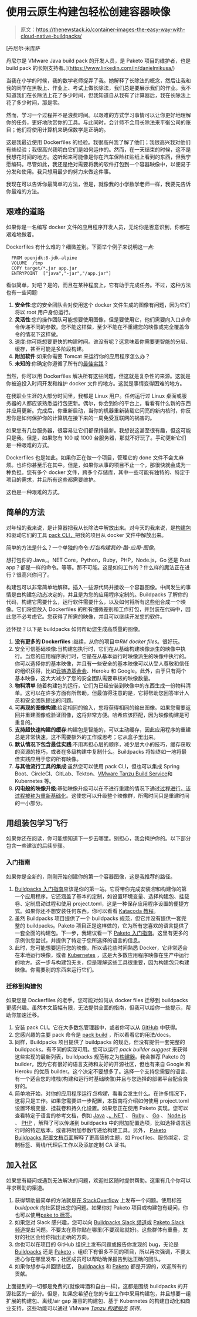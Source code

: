 # 使用云原生构建包轻松创建容器映像

> 原文：<https://thenewstack.io/container-images-the-easy-way-with-cloud-native-buildpacks/>

[](https://www.linkedin.com/in/danielmikusa/)

 [丹尼尔·米库萨

丹尼尔是 VMware Java build pack 的开发人员，是 Paketo 项目的维护者，也是 build pack 的长期支持者。](https://www.linkedin.com/in/danielmikusa/) [](https://www.linkedin.com/in/danielmikusa/)

当我在小学的时候，我的数学老师捉弄了我。她解释了长除法的概念，然后让我和我的同学在黑板上、作业上、考试上做长除法，我们总是要展示我们的作业。我不知道我们在长除法上花了多少时间，但我知道自从我有了计算器后，我在长除法上花了多少时间，那是零。

然而，学习一个过程并不是浪费时间。以艰难的方式学习事情可以让你更好地理解你的任务，更好地欣赏你的工具。与此同时，会计师不会用长除法来平衡公司的账目；他们将使用计算机来确保数学是正确的。

这是我最近使用 Dockerfiles 的经验。我很高兴我了解了他们；我很高兴我对他们有些经验；我很高兴我明白它们是如何运作的。然而，在一天结束的时候，这不是我想花时间的地方。这听起来可能像是你在汽车保险杠贴纸上看到的东西，但我宁愿编码。尽管如此，我还是绝对需要将我的软件打包到一个容器映像中，以便易于分发和使用。我只想用最少的努力来做这件事。

我现在可以告诉你最简单的方法，但是，就像我的小学数学老师一样，我要先告诉你最难的方法。

## 艰难的道路

如果你是一名编写 docker 文件的应用程序开发人员，无论你是否意识到，你都在艰难地做着。

Dockerfiles 有什么难的？细微差别。下面举个例子来说明这一点:

```
  FROM openjdk:8-jdk-alpine
  VOLUME  /tmp
  COPY target/*.jar app.jar
  ENTRYPOINT  ["java","-jar","/app.jar"]

```

看似简单，对吧？是的，而且在某种程度上，它有助于完成任务。不过，这种方法也有一些问题:

1.  **安全性**:您的安全团队会对使用这个 docker 文件生成的图像有问题，因为它们将以 root 用户身份运行。
2.  **灵活性**:您的操作团队可能想要使用图像，但是要使用它，他们需要向入口点命令传递不同的参数。您不能这样做，至少不能在不重建您的映像或完全覆盖命令的情况下这样做。
3.  速度:你可能想要更快的构建时间。谁没有呢？这意味着你需要更智能的分层、缓存，甚至可能是多阶段构建。
4.  **附加软件**:如果你需要 Tomcat 来运行你的应用程序怎么办？
5.  **未知的**:你确定你遵循了所有的[最佳实践](https://www.docker.com/blog/intro-guide-to-dockerfile-best-practices/)？

当然，你可以用 Dockerfiles 解决所有这些问题，但这就是复杂性的来源。这就是你被迫投入时间开发和维护 docker 文件的地方。这就是事情变得困难的地方。

在我职业生涯的大部分时间里，我都是 Linux 用户。任何运行过 Linux 桌面或服务器的人都应该熟悉运行包更新。偶尔，你会到你的平台上，看看有什么新的东西并应用更新。完成后，你重新启动，当你的机器重新装载它闪亮的新内核时，你反思你是如何保护你的计算机在接下来的一周免受互联网的祸害的。

如果您有几台服务器，很容易让它们都保持最新。我想说这甚至很有趣，但这可能只是我。但是，如果您有 100 或 1000 台服务器，那就不好玩了。手动更新它们是一种艰难的方式。

Dockerfiles 也是如此。如果你正在做一个项目，管理它的 done 文件不会太麻烦。也许你甚至乐在其中。但是，如果你从事的项目不止一个，那很快就会成为一种负担。您有多个 docker 文件，跨多个存储库，其中一些可能有独特的、特定于项目的需求，并且所有这些都需要维护。

这也是一种艰难的方式。

## 简单的方法

对年轻的我来说，是计算器把我从长除法中解放出来。对今天的我来说，是[构建包](https://buildpacks.io)和驱动它们的工具 [pack CLI，](https://github.com/buildpacks/pack/releases)把我的项目从 docker 文件中解放出来。

简单的方法是什么？一个单独的命令:*打包构建我的-酷-应用-图像*。

想打包你的 Java，。NET Core，Python，Ruby，PHP，Node.js，Go 还是 Rust app？都是一样的命令。等等。那不可能。这是如何工作的？什么样的魔法正在进行？很高兴你问了。

构建包可以非常简单地解释。插入一些源代码并接收一个容器图像。中间发生的事情是由构建包动态决定的，并且是为您的应用程序定制的。Buildpacks 了解你的代码，构建它需要什么，运行软件需要什么，以及如何将所有这些组合成一个映像。它们将您放入 Dockerfiles 的所有细微差别和工作打包，并封装在代码中，因此您不必考虑它。您获得了所需的映像，并且可以继续开发您的软件。

还怀疑？以下是 buildpacks 如何帮助您生成高质量的图像。

1.  **没有更多的 Dockerfiles** :继续，从你的项目中*RM docker files*。很好玩。
2.  安全可信基础映像:当构建包执行时，它们在从基础构建映像派生的映像中执行。当您的应用程序执行时，它是在从基本运行时映像派生的映像中执行的。你可以选择你的基本映像，并且有一些安全的基本映像可以从受人尊敬和信任的组织获得，比如[云铸造基金会](https://www.cloudfoundry.org/)、Heroku 和 Google。此外，由于只有两个基本映像，这大大减少了您的安全团队需要审核的映像数量。
3.  **物料清单**:随着构建包的运行，它们为已经安装到映像中的东西生成一份物料清单。这可以在许多方面有所帮助，但最值得注意的是，它将帮助您回答审计人员和安全团队提出的问题。
4.  **可再现的图像构建**:给定相同的输入，您将获得相同的输出图像。如果您需要返回并重建图像或验证图像，这将非常方便。哈希应该匹配，因为映像构建是可重复的。
5.  **支持超快速构建的缓存**:构建包是智能的，可以主动缓存，因此应用程序的重建总是非常快速。这不需要额外的工作或思考；它从盒子里出来。
6.  **默认情况下包含最佳实践**:不用再担心层的顺序，减少层大小的技巧，缓存获取的资源的技巧，或者在多级构建中复制什么。Buildpacks 将始终如一地将最佳实践应用于您的所有映像。
7.  **与其他流行工具的集成**:虽然您可以使用 pack CLI，但也可以集成 Spring Boot、CircleCI、GitLab、Tekton、[VMware Tanzu Build Service](https://tanzu.vmware.com/build-service)和 Kubernetes 等。
8.  **闪电般的映像升级**:基础映像升级可以在不进行重建的情况下通过[过程进行，该过程被称为重新基础化](https://buildpacks.io/docs/concepts/operations/rebase/)。这使您可以升级整个映像群，所需时间只是重建时间的一小部分。

## 用组装包学习飞行

如果你还在阅读，你可能想知道下一步去哪里。别担心，我会掩护你的。以下部分包含一些建议的后续步骤。

### 入门指南

如果你是全新的，刚刚开始创建你的第一个容器图像，这是我推荐的路径。

1.  [Buildpacks 入门指南](https://buildpacks.io/docs/app-developer-guide/)应该是你的第一站。它将带你完成安装*包*和构建你的第一个应用程序。它还涵盖了基本的定制，如设置环境变量、选择构建包、挂载卷、定制启动过程和使用 project.toml，这是一种保存应用程序设置的便捷方式。如果你还不想安装任何东西，你可以看看 [Katacoda 教程](https://katacoda.com/buildpacks/scenarios/app-journey)。
2.  虽然 Buildpacks 项目提供了一个 buildpacks 规范，但它并没有提供一套完整的 buildpacks。Paketo 项目正是这样做的，它为所有您喜欢的语言提供了一套全面的构建包。下一步，我建议看一下 [Paketo 入门指南](https://paketo.io/docs/)。这里有更多的示例供您尝试，并提供了特定于您所选择的语言的信息。
3.  此时，您可能想要运行您的映像，所以请花些时间熟悉 Docker，它非常适合在本地运行映像，或者 [Kubernetes](https://tanzu.vmware.com/kubernetes-vs-docker) ，这是大多数应用程序映像在生产中运行的地方。这一步与构建包无关，但是理解这些工具很重要，因为构建包只构建映像。你需要别的东西来运行它们。

### 迁移到构建包

如果您是 Dockerfiles 的老手，您可能对如何从 docker files 迁移到 buildpacks 更感兴趣。虽然本文篇幅有限，无法提供全面的指南，但我可以给你一些提示，帮助你加速迁移。

1.  安装 pack CLI。它在大多数包管理器中，或者你可以从 [GitHub](https://github.com/buildpacks/pack/releases) 中获得。
2.  您感兴趣的主要 pack 命令是 [pack build](https://buildpacks.io/docs/tools/pack/cli/pack_build/) ，所以看看它的用法/docs。
3.  同样，Buildpacks 项目提供了 buildpacks 的规范，但没有提供一套完整的 buildpacks。有不同的实现可用。您可以运行 *pack builder suggest* 来获得这些实现的最新列表，buildpacks 规范称之为[构建器](https://buildpacks.io/docs/concepts/components/builder/)。我会推荐 Paketo 的 builder，因为它有很好的语言支持和友好的开源社区，但也有来自 Google 和 Heroku 的优质 builder。这个决定不要想多了。选择一个支持您需要的语言、有一个适合您的堆栈(构建和运行时基础映像)并且与您选择的部署平台配合良好的。
4.  简单地开始，对你的应用程序运行*包构建*，看看会发生什么。在许多情况下，这将只是工作。如果您需要进一步配置，本指南将介绍如何使用 project.toml 设置环境变量、挂载卷和持久化设置。如果您正在使用 Paketo 实现，您可以查看特定于语言的参考文档，例如 [Java](https://paketo.io/docs/howto/java/) 、[。NET](https://paketo.io/docs/reference/dotnet-core-reference/) 、 [Ruby](https://paketo.io/docs/reference/ruby-reference/) 、 [Go](https://paketo.io/docs/reference/go-reference/) 、 [Node.js](https://paketo.io/docs/reference/nodejs-reference/) 、 [PHP](https://paketo.io/docs/reference/php-reference/) ，解释了可以传递到 buildpacks 中的附加配置选项，比如选择语言运行时的特定版本，或者将附加参数传递给构建工具。另外， [Paketo Buildpacks 配置文档页面](https://paketo.io/docs/reference/configuration/)解释了更高级的主题，如 Procfiles、服务绑定、定制标签、离线/代理后工作以及添加定制 CA 证书。

## 加入社区

如果您有疑问或遇到无法解决的问题，欢迎社区随时提供帮助。这里有几个你可以寻求帮助的渠道。

1.  获得帮助最简单的方法就是[在 StackOverflow](https://stackoverflow.com/questions/tagged/buildpack) 上发布一个问题。使用标签 *buildpack* 向社区提出您的问题。如果你对 Paketo 项目或构建包有疑问，你也可以使用[pake to 标签](https://stackoverflow.com/questions/tagged/paketo)。
2.  如果您对 Slack 感兴趣，您可以向 [Buildpacks Slack 频道](https://slack.buildpacks.io/)或 [Paketo Slack 频道](https://slack.paketo.io/)提出问题。不要太在意你贴在哪里(不要双贴就好)。这些群体有重叠，友好的社区会给你指出正确的方向。
3.  你也可以在项目的 GitHub 组织上发布问题或报告你发现的 bug，无论是 [Buildpacks](https://github.com/buildpacks/) 还是 [Paketo](https://github.com/paketo-buildpacks/) 。组织下有很多不同的项目，所以再次强调，不要太担心你在哪里发布；社区成员可以帮助确保报告到达正确的团队。
4.  如果你想参与并回馈社区， [Buildpacks](https://buildpacks.io/community/) 和 [Paketo](https://paketo.io/community/) 都是开源的，欢迎所有的贡献。

上面提到的一切都是免费的(就像啤酒和自由一样)。这都是围绕 buildpacks 的开源社区的一部分。但是，如果您希望在您的专业工作中采用构建包，并且想要一组扩展的构建包、离线/air gap 兼容的构建包、基于 Kubernetes 的构建自动化和商业支持，这些功能可以通过 VMware [*Tanzu 构建服务*](https://tanzu.vmware.com/build-service) *获得。*

<svg xmlns:xlink="http://www.w3.org/1999/xlink" viewBox="0 0 68 31" version="1.1"><title>Group</title> <desc>Created with Sketch.</desc></svg>